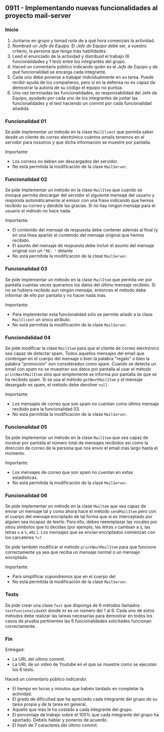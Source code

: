 ## 0911 - Implementando nuevas funcionalidades al proyecto mail-server


### Inicio

1. Juntaros en grupo y tomad nota de a qué hora comenzais la actividad. 
2. Nombrad un _Jefe de Equipo_. El _Jefe de Equipo_ debe ser, a vuestro criterio, la persona que tenga más habilidades.
3. Leed el enunciado de la actividad y distribuid el trabajo (6 funcionalidades y 1 test) entre los integrantes del grupo.
4. Haced un comentario público indicando quién es el _Jefe de Equipo_ y de qué funcionalidad se encarga cada integrante.
4. Cada uno debe ponerse a trabajar individualmente en su tarea. Puede recibir ayuda de los compañeros, pero si en la defensa no es capaz de demostrar la autoría de su código el equipo no puntúa.
5. Una vez terminadas las funcionalidades, es responsabilidad del Jefe de Equipo, ayudado por cada uno de los integrantes de juntar las funcionalidades y el test haciendo un commit por cada funcionalidad añadida.


### Funcionalidad 01

Se pide implementar un método en la clase `MailClient` que permita saber desde un cliente de correo electrónico cuántos emails tenemos en el servidor para nosotros y que dicha información se muestre por pantalla. 

Importante: 

* Los correos no deben ser descargados del servidor. 
* No está permitida la modificación de la clase `MailServer`.


### Funcionalidad 02

Se pide implementar un método en la clase `MailItem` que cuando se invoque permita descargar del servidor el siguiente mensaje del usuario y responda automáticamente al emisor con una frase indicando que hemos recibido su correo y dándole las gracias. Si no hay ningún mensaje para el usuario el método no hace nada.

Importante: 

* El contenido del mensaje de respuesta debe contener además al final (y en una línea aparte) el contenido del mensaje original que hemos recibido.
* El asunto del mensaje de respuesta debe incluir el asunto del mensaje original con un `"RE: "` delante
* No está permitida la modificación de la clase `MailServer`.
    

### Funcionalidad 03

Se pide implementar un método en la clase `MailItem` que permita ver por pantalla cuantas veces queramos los datos del último mensaje recibido. Si no se hubiera recibido aun ningún mensaje, entonces el método debe informar de ello por pantalla y no hacer nada más.

Importante: 
    
* Para implementar esta funcionalidad sólo se permite añadir a la clase `MailClient` un único atributo.
* No está permitida la modificación de la clase `MailServer`.
 
 
### Funciondalidad 04
 
Se pide modificar la clase `MailItem` para que el cliente de correo electrónico sea capaz de detectar spam. Todos aquellos mensajes del email que contengan en el cuerpo del mensaje o bien la palabra "regalo" o bien la palabra "promocion" son considerados como spam. Cuando se detecta un email con spam no se muestran sus datos por pantalla al usar el método `printNextMailItem` sino que simplemente se informa por pantalla de que se ha recibido spam. Si se usa el método `getNextMailItem` y el mensaje desargado es spam, el método debe devolver `null`.
 
Importante: 
    
* Los mensajes de correo que son spam no cuentan como último mensaje recibido para la funcionalidad 03.
* No está permitida la modificación de la clase `MailServer`.
    
 
### Funcionalidad 05
 
Se pide implementar un método en la clase `MailItem` que sea capaz de mostrar por pantalla el número total de mensajes recibidos así como la dirección de correo de la persona que nos envío el email más largo hasta el momento.
 
Importante: 
    
* Los mensajes de correo que son spam no cuentan en estas estadísticas.
* No está permitida la modificación de la clase `MailServer`. 


### Funcionalidad 06

Se pide implementar un método en la clase `Mailtem` que sea capaz de enviar un mensaje tal y como ahora hace el método `sendMailItem` pero con el cuerpo del mensaje encriptado de tal forma que si es interceptado por alguien sea incapaz de leerlo. Para ello, debes reeemplazar las vocales por otros símbolos que tú decidas (por ejemplo, las letras `a` cambian a `$`, las letras `e` a `%`, etc.). Los mensajes que se envían encriptados comienzan con los carcateres `?=?`. 

Se pide también modificar el método `printNextMailItem` para que funcione correctamente ya sea que reciba un mensaje normal o un mensaje encriptado.

Importante: 
    
* Para simplificar supondremos que en el cuerpo del 
* No está permitida la modificación de la clase `MailServer`. 


### Tests

Se pide crear una clase `Test` que disponga de 6 métodos llamados `testFuncionalidadXX` donde `XX` es un número del 1 al 6. Cada uno de estos métodos debe realizar las tareas necesarias para demostrar en todos los casos de prueba pertinentes las 6 funcionalidades solicitades funcionan correctamente.


### Fin

Entregad:

* La URL del último commit.
* La URL de un vídeo de Youtube en el que se muestre como se ejecutan los 6 tests.

Haced un comentario público indicando:

* El tiempo en horas y minutos que habéis tardado en completar la actividad.
* El grado de dificultad que ha apreciado cada integrante del grupo de su tarea propia y de la tarea en general.
* Aquello que más le ha costado a cada integrante del grupo.
* El porcentaje de trabajo sobre el 100% que cada integrante del grupo ha aportado. Debéis hablar y poneros de acuerdo.
* El hash de 7 caracteres del último commit.
 
 
 
 
 
 
 
 


